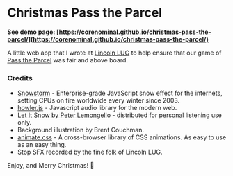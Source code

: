 # Christmas Pass the Parcel

__See demo page: [https://corenominal.github.io/christmas-pass-the-parcel/](https://corenominal.github.io/christmas-pass-the-parcel/)__

A little web app that I wrote at [Lincoln LUG](https://lincolnlug.org.uk) to help ensure that our game of [Pass the Parcel](https://en.wikipedia.org/wiki/Hot_potato_(game)#Pass_the_parcel) was fair and above board.

### Credits

* [Snowstorm](https://github.com/scottschiller/snowstorm/) - Enterprise-grade JavaScript snow effect for the internets, setting CPUs on fire worldwide every winter since 2003.
* [howler.js](https://github.com/goldfire/howler.js/) - Javascript audio library for the modern web.
* [Let It Snow by Peter Lemongello](http://feelslikechristmas.com/free-christmas-music/contemporary-vocal/let-snow-peter-lemongello/) - distributed for personal listening use only.
* Background illustration by Brent Couchman.
* [animate.css](https://github.com/daneden/animate.css) - A cross-browser library of CSS animations. As easy to use as an easy thing.
* Stop SFX recorded by the fine folk of Lincoln LUG.

Enjoy, and Merry Christmas! 🎄
